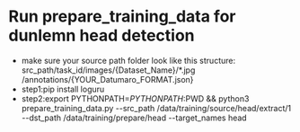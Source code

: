 # Run prepare_training_data for dunlemn head detection
- make sure your source path folder look like this structure:
  src_path/task_id/images/{Dataset_Name}/*.jpg
                  /annotations/{YOUR_Datumaro_FORMAT.json}
- step1:pip install loguru
- step2:export PYTHONPATH=$PYTHONPATH:$PWD && python3 prepare_training_data.py --src_path /data/training/source/head/extract/1 --dst_path /data/training/prepare/head --target_names head